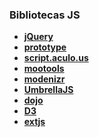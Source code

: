 ### Bibliotecas JS
- __[jQuery](http://jquery.com/)__
- __[prototype](http://prototypejs.org/)__
- __[script.aculo.us](http://script.aculo.us/)__
- __[mootools](http://mootools.net/)__
- __[modenizr](https://modernizr.com/)__
- __[UmbrellaJS](http://umbrellajs.com/)__
- __[dojo](http://dojotoolkit.org/)__
- __[D3](https://d3js.org/)__
- __[extjs](https://www.sencha.com/products/extjs/)__